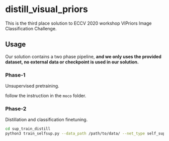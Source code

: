 # distill_visual_priors

This is the third place solution to ECCV 2020 workshop VIPriors Image Classification Challenge.

## Usage

Our solution contains a two phase pipeline, **and we only uses the provided dataset, no external data or checkpoint is used in our solution.**

### Phase-1

Unsupervised pretraining.

follow the instruction in the `moco` folder.

### Phase-2

Distillation and classification finetuning.

```bash
cd sup_train_distill
python3 train_selfsup.py --data_path /path/to/data/ --net_type self_sup_r50 --input-res 448 --pretrained /path/to/unsupervise_pretrained_checkpoint --save_path /path/to/save --batch_size 256 --autoaug --label_smooth
```



